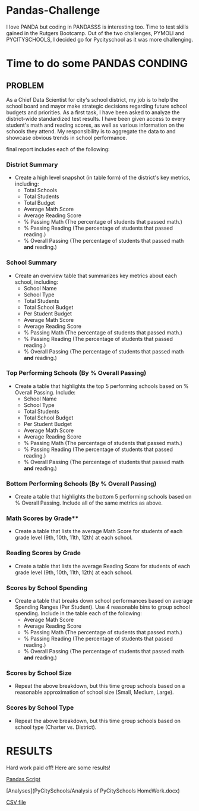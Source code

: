 # Pandas-Challenge
I love PANDA but coding in PANDASSS is interesting too. Time to test skills gained in the Rutgers Bootcamp.
Out of the two challenges, PYMOLI and PYCITYSCHOOLS, I decided go for Pycityschool as it was more challenging.
# Time to do some PANDAS CONDING
## PROBLEM
As a Chief Data Scientist for  city's school district, my job is to help the school board and mayor make strategic decisions regarding future school budgets and priorities.
As a first task, I have been asked to analyze the district-wide standardized test results. I have been given access to every student's math and reading scores, as well as various information on the schools they attend. My responsibility is to aggregate the data to and showcase obvious trends in school performance.

final report  includes each of the following:
### District Summary

* Create a high level snapshot (in table form) of the district's key metrics, including:
  * Total Schools
  * Total Students
  * Total Budget
  * Average Math Score
  * Average Reading Score
  * % Passing Math (The percentage of students that passed math.)
  * % Passing Reading (The percentage of students that passed reading.)
  * % Overall Passing (The percentage of students that passed math **and** reading.)

### School Summary

* Create an overview table that summarizes key metrics about each school, including:
  * School Name
  * School Type
  * Total Students
  * Total School Budget
  * Per Student Budget
  * Average Math Score
  * Average Reading Score
  * % Passing Math (The percentage of students that passed math.)
  * % Passing Reading (The percentage of students that passed reading.)
  * % Overall Passing (The percentage of students that passed math **and** reading.)

### Top Performing Schools (By % Overall Passing)

* Create a table that highlights the top 5 performing schools based on % Overall Passing. Include:
  * School Name
  * School Type
  * Total Students
  * Total School Budget
  * Per Student Budget
  * Average Math Score
  * Average Reading Score
  * % Passing Math (The percentage of students that passed math.)
  * % Passing Reading (The percentage of students that passed reading.)
  * % Overall Passing (The percentage of students that passed math **and** reading.)

### Bottom Performing Schools (By % Overall Passing)

* Create a table that highlights the bottom 5 performing schools based on % Overall Passing. Include all of the same metrics as above.

### Math Scores by Grade\*\*

* Create a table that lists the average Math Score for students of each grade level (9th, 10th, 11th, 12th) at each school.

### Reading Scores by Grade

* Create a table that lists the average Reading Score for students of each grade level (9th, 10th, 11th, 12th) at each school.

### Scores by School Spending

* Create a table that breaks down school performances based on average Spending Ranges (Per Student). Use 4 reasonable bins to group school spending. Include in the table each of the following:
  * Average Math Score
  * Average Reading Score
  * % Passing Math (The percentage of students that passed math.)
  * % Passing Reading (The percentage of students that passed reading.)
  * % Overall Passing (The percentage of students that passed math **and** reading.)

### Scores by School Size

* Repeat the above breakdown, but this time group schools based on a reasonable approximation of school size (Small, Medium, Large).

### Scores by School Type

* Repeat the above breakdown, but this time group schools based on school type (Charter vs. District).


# RESULTS
 Hard work paid off! Here are some results!
 
 [Pandas Script](PyCitySchools/PyCitySchools_starter.ipynb)
 
 [Analyses](PyCitySchools/Analysis of PyCitySchools HomeWork.docx)
 
 [CSV file](PyCitySchools/Resources/students_complete.csv)
